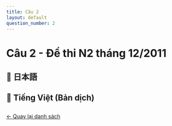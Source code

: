```yaml
---
title: Câu 2
layout: default
question_number: 2
---
```


# Câu 2 - Đề thi N2 tháng 12/2011
## 📖 日本語

## 📘 Tiếng Việt (Bản dịch)

<div style="margin-top: 2em;">
  <a href="/exam/n2/2011/">← Quay lại danh sách</a>
</div>